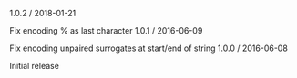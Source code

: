 1.0.2 / 2018-01-21

Fix encoding % as last character
1.0.1 / 2016-06-09

Fix encoding unpaired surrogates at start/end of string
1.0.0 / 2016-06-08

Initial release
